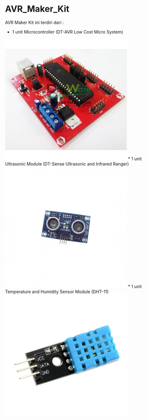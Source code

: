# AVR_Maker_Kit
AVR Maker Kit ini terdiri dari :
* 1 unit Microcontroller (DT-AVR Low Cost Micro System)
<img src="/images/LCMS.jpg" height="400">
* 1 unit Ultrasonic Module (DT-Sense Ultrasonic and Infrared Ranger)
<img src="/images/USIRR.jpg" height="400">
* 1 unit Temperature and Humidity Sensor Module (DHT-11)
<img src="/images/DHT11.jpg" height="400">
